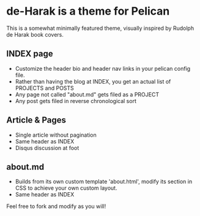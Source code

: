 # de-Harak is a theme for Pelican

This is a somewhat minimally featured theme, visually inspired by Rudolph de Harak book covers.

## INDEX page

+ Customize the header bio and header nav links in your pelican config file.
+ Rather than having the blog at INDEX, you get an actual list of PROJECTS and POSTS
+ Any page not called "about.md" gets filed as a PROJECT
+ Any post gets filed in reverse chronological sort

## Article & Pages

+ Single article without pagination
+ Same header as INDEX
+ Disqus discussion at foot

## about.md

+ Builds from its own custom template 'about.html', modify its section in CSS to achieve your own custom layout.
+ Same header as INDEX

Feel free to fork and modify as you will!
